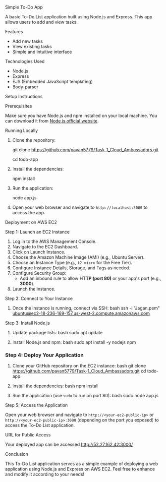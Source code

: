 Simple To-Do App

A basic To-Do List application built using Node.js and Express. This app allows users to add and view tasks.

Features

- Add new tasks
- View existing tasks
- Simple and intuitive interface

Technologies Used

- Node.js
- Express
- EJS (Embedded JavaScript templating)
- Body-parser

Setup Instructions

Prerequisites

Make sure you have Node.js and npm installed on your local machine. You can download it from [Node.js official website](https://nodejs.org/).

Running Locally

1. Clone the repository:
   
   git clone https://github.com/pavan5779/Task-1_Cloud_Ambassadors.git
   
   cd todo-app
   

3. Install the dependencies:
   
   npm install
   

4. Run the application:
   
   node app.js
   

5. Open your web browser and navigate to `http://localhost:3000` to access the app.

Deployment on AWS EC2

Step 1: Launch an EC2 Instance

1. Log in to the AWS Management Console.
2. Navigate to the EC2 Dashboard.
3. Click on Launch Instance.
4. Choose the Amazon Machine Image (AMI) (e.g., Ubuntu Server).
5. Choose an Instance Type (e.g., `t2.micro` for the Free Tier).
6. Configure Instance Details, Storage, and Tags as needed.
7. Configure Security Group:
   - Add an inbound rule to allow **HTTP (port 80)** or your app's port (e.g., **3000**).
8. Launch the instance.

Step 2: Connect to Your Instance

1. Once the instance is running, connect via SSH:
   bash
   ssh -i "Jagan.pem" ubuntu@ec2-18-236-169-157.us-west-2.compute.amazonaws.com
   

Step 3: Install Node.js

1. Update package lists:
   bash
   sudo apt update
   

2. Install Node.js and npm:
   bash
   sudo apt install -y nodejs npm
   

### Step 4: Deploy Your Application

1. Clone your GitHub repository on the EC2 instance:
   bash
   git clone https://github.com/pavan5779/Task-1_Cloud_Ambassadors.git
   cd todo-app
   

2. Install the dependencies:
   bash
   npm install
   

3. Run the application (use `sudo` to run on port 80):
   bash
   sudo node app.js
   

Step 5: Access the Application

Open your web browser and navigate to `http://<your-ec2-public-ip>` or `http://<your-ec2-public-ip>:3000` (depending on the port you exposed) to access the To-Do List application.

URL for Public Access

Your deployed app can be accessed http://52.27.162.42:3000/

Conclusion

This To-Do List application serves as a simple example of deploying a web application using Node.js and Express on AWS EC2. Feel free to enhance and modify it according to your needs!

